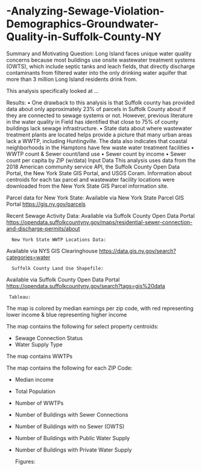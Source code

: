 # -Analyzing-Sewage-Violation-Demographics-Groundwater-Quality-in-Suffolk-County-NY

Summary and Motivating Question:
Long Island faces unique water quality concerns because most buildings use onsite wastewater treatment systems (OWTS), which include septic tanks and leach fields, that directly discharge contaminants from filtered water into the only drinking water aquifer that more than 3 million Long Island residents drink from. 

This analysis specifically looked at …

Results: 
•	One drawback to this analysis is that Suffolk county has provided data about only approximately 23% of parcels in Suffolk County about if they are connected to sewage systems or not. However, previous literature in the water quality in Field has identified that close to 75% of county buildings lack sewage infrastructure.
•	State data about where wastewater treatment plants are located helps provide a picture that many urban areas lack a WWTP, including Huntingville. The data also indicates that coastal neighborhoods in the Hamptons have few waste water treatment facilities
•	WWTP count & Sewer count/land use
•	Sewer count by income
•	Sewer count per capita by ZIP (w/data)
Input Data
This analysis uses data from the 2018 American community service API, the Suffolk County Open Data Portal, the New York State GIS Portal, and USGS Coram. Information about centroids for each tax parcel and wastewater facility locations were downloaded from the New York State GIS Parcel information site.

Parcel data for New York State:
Available via New York State Parcel GIS Portal https://gis.ny.gov/parcels

Recent Sewage Activity Data:
Available via Suffolk County Open Data Portal https://opendata.suffolkcountyny.gov/maps/residential-sewer-connection-and-discharge-permits/about

 
      New York State WWTP Locations Data:
Available via NYS GIS Clearinghouse https://data.gis.ny.gov/search?categories=water

      Suffolk County Land Use Shapefile:
Available via Suffolk County Open Data Portal https://opendata.suffolkcountyny.gov/search?tags=gis%20data
     
     Tableau: 
The map is colored by median earnings per zip code, with red representing lower income & blue representing higher income

The map contains the following for select property centroids:
- Sewage Connection Status
- Water Supply Type

The map contains WWTPs

The map contains the following for each ZIP Code:
- Median income
- Total Population
- Number of WWTPs
- Number of Buildings with Sewer Connections
- Number of Buildings with no Sewer (OWTS)
- Number of Buildings with Public Water Supply
- Number of Buildings with Private Water Supply

      
	Figures:

